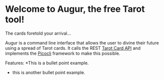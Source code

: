 # Welcome to Augur, the free Tarot tool!
The cards foretold your arrival...

Augur is a command line interface that allows the user to divine their future using a spread of Tarot cards. It calls the REST [Tarot Card API](https://tarotapi.dev/) and implements the [Picocli](https://picocli.info/) framework to make this possible.

Features:
*This is a bullet point example.
* this is another bullet point example.
